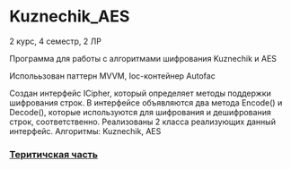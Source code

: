 # Kuznechik_AES

2 курс, 4 семестр, 2 ЛР

Программа для работы с алгоритмами шифрования Kuznechik и AES

Исполььзован паттерн MVVM, Ioc-контейнер Autofac

Создан интерфейс ICipher, который определяет методы поддержки шифрования строк.
В интерфейсе объявляются два метода Encode() и Decode(), которые используются для
шифрования и дешифрования строк, соответственно. Реализованы 2 класса реализующих
данный интерфейс.
Алгоритмы: Kuznechik, AES 

### [Теритичская часть](https://github.com/Cynigu/Kuznechik_AES/blob/main/Теория.md)
